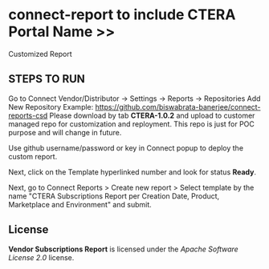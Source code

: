 # connect-report to include CTERA Portal Name >> 
Customized Report

## STEPS TO RUN
Go to Connect Vendor/Distributor -> Settings -> Reports -> Repositories
Add New Repository 
Example: https://github.com/biswabrata-banerjee/connect-reports-csd
Please download by tab **CTERA-1.0.2** and upload to customer managed repo for customization and reployment. 
This repo is just for POC purpose and will change in future.

Use github username/password or key in Connect popup to deploy the custom report. 

Next, click on the Template hyperlinked number and look for status **Ready**.

Next, go to Connect Reports > Create new report > Select template by the name "CTERA Subscriptions Report per Creation Date, Product, Marketplace and Environment" and submit.


## License

**Vendor Subscriptions Report** is licensed under the *Apache Software License 2.0* license.


